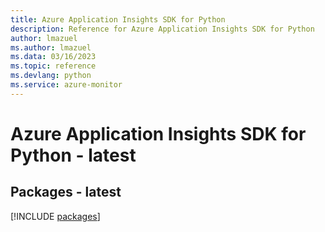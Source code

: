 ```yaml
---
title: Azure Application Insights SDK for Python
description: Reference for Azure Application Insights SDK for Python
author: lmazuel
ms.author: lmazuel
ms.data: 03/16/2023
ms.topic: reference
ms.devlang: python
ms.service: azure-monitor
---
```

# Azure Application Insights SDK for Python - latest
## Packages - latest
[!INCLUDE [packages](application-insights-index.md)]
